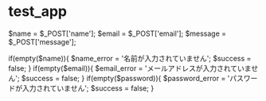 # test_app


$name = $_POST['name'];
$email = $_POST['email'];
$message = $_POST['message'];

if(empty($name)){
  $name_error = '名前が入力されていません';
  $success = false;
}
if(empty($email)){
  $email_error = 'メールアドレスが入力されていません';
  $success = false;
}
if(empty($password)){
  $password_error = 'パスワードが入力されていません';
  $success = false;
}
